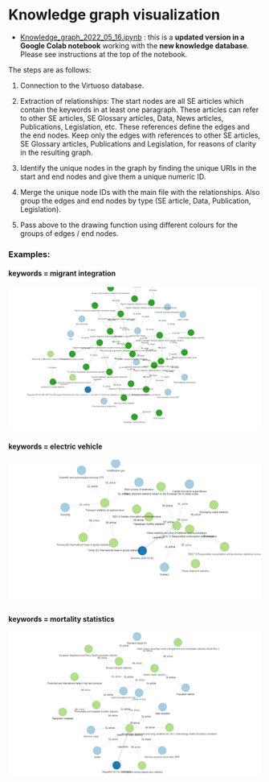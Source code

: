 # Knowledge graph visualization

- [Knowledge_graph_2022_05_16.ipynb](https://github.com/eurostat/NLP4Stat/blob/testing/Knowledge%20Database/Knowledge_graph/Knowledge_graph_2022_05_16.ipynb) : this is a **updated version in a Google Colab notebook** working with the **new knowledge database**. Please see instructions at the top of the notebook.


The steps are as follows: 

1.  Connection to the Virtuoso database. 

2.  Extraction of relationships: The start nodes are all SE articles which contain the keywords in at least one paragraph. These articles can refer to other SE articles, SE Glossary articles, Data, News articles, Publications, Legislation, etc. These references define the edges and the end nodes. 
Keep only the edges with references to other SE articles, SE Glossary articles, Publications and Legislation, for reasons of clarity in the resulting graph. 

3.  Identify the unique nodes in the graph by finding the unique URIs in the start and end nodes and give them a unique numeric ID. 

4.  Merge the unique node IDs with the main file with the relationships. Also group the edges and end nodes by type (SE article, Data, Publication, Legislation). 

5.  Pass above to the drawing function using different colours for the groups of edges / end nodes.


### Examples: 
#### keywords = migrant integration 

<img src="./Figs/migrant_integration.png" width="800">

#### keywords = electric vehicle 

<img src="./Figs/electric_vehicle.png" width="800">

#### keywords = mortality statistics 

<img src="./Figs/mortality_statistics.png" width="800">
